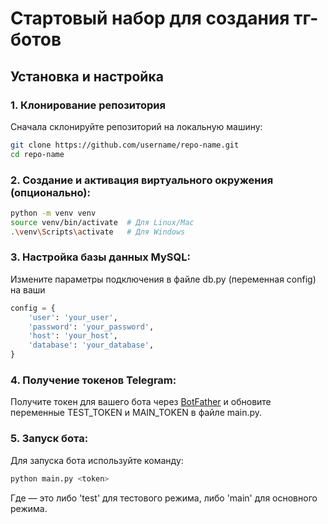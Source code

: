 # Стартовый набор для создания тг-ботов
## Установка и настройка

### 1. Клонирование репозитория

Сначала склонируйте репозиторий на локальную машину:

```bash
git clone https://github.com/username/repo-name.git
cd repo-name
```

### 2. Создание и активация виртуального окружения (опционально):

```bash
python -m venv venv
source venv/bin/activate  # Для Linux/Mac
.\venv\Scripts\activate   # Для Windows
```

### 3. Настройка базы данных MySQL:

Измените параметры подключения в файле db.py (переменная config) на ваши
```python
config = {
    'user': 'your_user',
    'password': 'your_password',
    'host': 'your_host',
    'database': 'your_database',
}
```

### 4. Получение токенов Telegram:

Получите токен для вашего бота через [BotFather](https://t.me/BotFather) и обновите переменные TEST_TOKEN и MAIN_TOKEN в файле main.py.

### 5. Запуск бота:

Для запуска бота используйте команду:

```bash
python main.py <token>
```
Где <token> — это либо 'test' для тестового режима, либо 'main' для основного режима.
